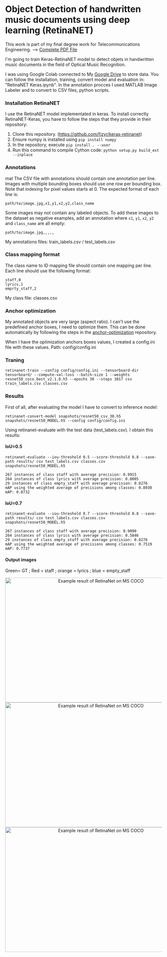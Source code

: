 # Object Detection of handwritten music documents using deep learning (RetinaNET)

This work is part of my final degree work for Telecommunications Engineering. --> [Complete PDF File](https://drive.google.com/file/d/1rfhm4NMn3dcm3kBOv1kettQr39FAND2H/view?usp=sharing)

I'm going to train Keras-RetinaNET model to detect objets in handwritten music documents in the field of Optical Music Recognition. 

I was using Google Colab connected to My [Google Drive](https://drive.google.com/drive/folders/1oBDuIsCN0bmCj0MlGA7CfsqMHOKyHq8p) to store data. You can follow the installation, training, convert model and evaluation in: "RetinaNET Keras.ipynb".
In the annotation procces I used MATLAB Image Labeler and to convert to CSV files, python scripts.

### Installation RetinaNET

I use the RetinaNET model implementated in keras. To install correctly RetinaNET-Keras, you have to follow the steps that they provide in their repository:

1) Clone this repository. (https://github.com/fizyr/keras-retinanet)
2) Ensure numpy is installed using `pip install numpy`
3) In the repository, execute `pip install . --user`
4) Run this command to compile Cython code: `python setup.py build_ext --inplace` 

### Annotations 
mat
The CSV file with annotations should contain one annotation per line.
Images with multiple bounding boxes should use one row per bounding box.
Note that indexing for pixel values starts at 0.
The expected format of each line is:
```
path/to/image.jpg,x1,y1,x2,y2,class_name
```
Some images may not contain any labeled objects.
To add these images to the dataset as negative examples,
add an annotation where `x1`, `y1`, `x2`, `y2` and `class_name` are all empty:
```
path/to/image.jpg,,,,,
```
My annotations files:
train_labels.csv / test_labels.csv

### Class mapping format
The class name to ID mapping file should contain one mapping per line.
Each line should use the following format:
```
staff,0
lyrics,1
emprty_staff,2
```

My class file:
classes.csv


### Anchor optimization

My annotated objects are very large (aspect ratio). I can't use the predefined anchor boxes, I need to optimize them.
This can be done automatically by following the steps in the [anchor-optimization](https://github.com/martinzlocha/anchor-optimization/) repository. 

When I have the optimization anchors boxes values, I created a config.ini file with these values.
Path: config/config.ini


### Traning
```
retinanet-train --config config/config.ini --tensorboard-dir tensorboard/ --compute-val-loss --batch-size 1 --weights resnet50_coco_best_v2.1.0.h5 --epochs 30 --steps 3017 csv train_labels.csv classes.csv 
```

### Results

First of all, after evaluating the model I have to convert to inference model:
```
retinanet-convert-model snapshots/resnet50_csv_30.h5 snapshots/resnet50_MODEL.h5 --config config/config.ini
```

Using retinanet-evaluate with the test data (test_labels.csv). I obtain this results: 

#### IoU=0.5
```
retinanet-evaluate --iou-threshold 0.5 --score-threshold 0.8 --save-path results/ csv test_labels.csv classes.csv snapshots/resnet50_MODEL.h5
```

```
267 instances of class staff with average precision: 0.9915
264 instances of class lyrics with average precision: 0.8005
29 instances of class empty_staff with average precision: 0.8276
mAP using the weighted average of precisions among classes: 0.8930
mAP: 0.8732
```

#### IoU=0.7
```
retinanet-evaluate --iou-threshold 0.7 --score-threshold 0.8 --save-path results/ csv test_labels.csv classes.csv snapshots/resnet50_MODEL.h5
```

```
267 instances of class staff with average precision: 0.9090
264 instances of class lyrics with average precision: 0.5846
29 instances of class empty_staff with average precision: 0.8276
mAP using the weighted average of precisions among classes: 0.7519
mAP: 0.7737
```

#### Output images
Green= GT ; Red = staff ; orange = lyrics ; blue = empty_staff

<p align="center">
  <img src="https://github.com/vgilabert94/ObjectDetection-OMR/blob/master/results/11.png" width="600" height="400" alt="Example result of RetinaNet on MS COCO"/>
  <img src="https://github.com/vgilabert94/ObjectDetection-OMR/blob/master/results/40.png" width="600" height="400" alt="Example result of RetinaNet on MS COCO"/>
  <img src="https://github.com/vgilabert94/ObjectDetection-OMR/blob/master/results/44.png" width="600" height="400" alt="Example result of RetinaNet on MS COCO"/>
</p>
